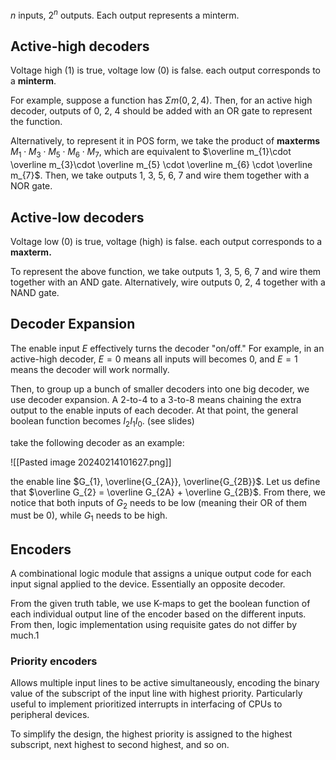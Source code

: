 $n$ inputs, $2^n$ outputs. Each output represents a minterm. 
## Active-high decoders
Voltage high (1) is true, voltage low (0) is false. each output corresponds to a **minterm**. 

For example, suppose a function has $\Sigma m(0, 2, 4)$. Then, for an active high decoder, outputs of 0, 2, 4 should be added with an OR gate to represent the function. 

Alternatively, to represent it in POS form, we take the product of **maxterms** $M_{1}\cdot M_{3}\cdot M_{5} \cdot M_{6} \cdot M_{7}$, which are equivalent to $\overline m_{1}\cdot \overline m_{3}\cdot \overline m_{5} \cdot \overline m_{6} \cdot \overline m_{7}$. Then, we take outputs 1, 3, 5, 6, 7 and wire them together with a NOR gate. 

## Active-low decoders
Voltage low (0) is true, voltage (high) is false. each output corresponds to a **maxterm.**

To represent the above function, we take outputs 1, 3, 5, 6, 7 and wire them together with an AND gate. Alternatively, wire outputs 0, 2, 4 together with a NAND gate.

## Decoder Expansion
The enable input $E$ effectively turns the decoder "on/off." For example, in an active-high decoder, $E = 0$ means all inputs will becomes 0, and $E = 1$ means the decoder will work normally. 

Then, to group up a bunch of smaller decoders into one big decoder, we use decoder expansion. A 2-to-4 to a 3-to-8 means chaining the extra output to the enable inputs of each decoder. At that point, the general boolean function becomes $I_{2}I_{1}I_{0}$. (see slides)

take the following decoder as an example: 

![[Pasted image 20240214101627.png]]

the enable line $G_{1}, \overline{G_{2A}}, \overline{G_{2B}}$. Let us define that $\overline G_{2} = \overline G_{2A} + \overline G_{2B}$. From there, we notice that both inputs of $G_{2}$ needs to be low (meaning their OR of them must be 0), while $G_{1}$ needs to be high. 

## Encoders
A combinational logic module that assigns a unique output code for each input signal applied to the device. Essentially an opposite decoder. 

From the given truth table, we use K-maps to get the boolean function of each individual output line of the encoder based on the different inputs. From then, logic implementation using requisite gates do not differ by much.1
### Priority encoders
Allows multiple input lines to be active simultaneously, encoding the binary value of the subscript of the input line with highest priority. Particularly useful to implement prioritized interrupts in interfacing of CPUs to peripheral devices.

To simplify the design, the highest priority is assigned to the highest subscript, next highest to second highest, and so on.